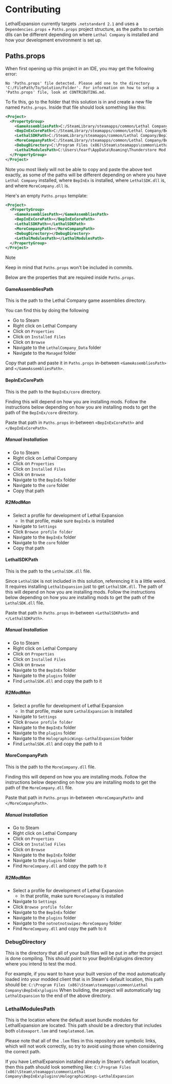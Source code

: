 
# Contributing
LethalExpansion currently targets `.netstandard 2.1` and uses a `Dependencies.props` + `Paths.props` project structure, as the paths to certain dlls can be different depending on where `Lethal Company` is installed and how your development environment is set up.

## Paths.props
When first opening up this project in an IDE, you may get the following error:

```
No 'Paths.props' file detected. Please add one to the directory 'C:/FilePath/To/Solution/Folder'. For information on how to setup a 'Paths.props' file, look at CONTRIBUTING.md.
```

To fix this, go to the folder that this solution is in and create a new file named `Paths.props`. Inside that file should look something like this:

```xml
<Project>
  <PropertyGroup>
    <GameAssembliesPath>C:/SteamLibrary/steamapps/common/Lethal Company/Lethal Company_Data/Managed</GameAssembliesPath>
    <BepInExCorePath>C:/SteamLibrary/steamapps/common/Lethal Company/BepInEx/core</BepInExCorePath>
    <LethalSDKPath>C:/SteamLibrary/steamapps/common/Lethal Company/BepInEx/plugins/HolographicWings-LethalExpansion/LethalSDK.dll</LethalSDKPath>
    <MoreCompanyPath>C:/SteamLibrary/steamapps/common/Lethal Company/BepInEx/plugins/notnotnotswipez-MoreCompany/MoreCompany.dll</MoreCompanyPath>
    <DebugDirectory>C:\Program Files (x86)\Steam\steamapps\common\Lethal Company\BepInEx\plugins</DebugDirectory>
	<LethalModulesPath>C:\Users\fearf\AppData\Roaming\Thunderstore Mod Manager\DataFolder\LethalCompany\profiles\More\BepInEx\plugins\HolographicWings-LethalExpansion</LethalModulesPath>
  </PropertyGroup>
</Project>
```

Note you most likely will not be able to copy and paste the above text exactly, as some of the paths will be different depending on where you have `Lethal Company` installed, where `BepInEx` is installed, where `LethalSDK.dll` is, and where `MoreCompany.dll` is.

Here's an empty `Paths.props` template:
```xml
<Project>
  <PropertyGroup>
    <GameAssembliesPath></GameAssembliesPath>
    <BepInExCorePath></BepInExCorePath>
    <LethalSDKPath></LethalSDKPath>
    <MoreCompanyPath></MoreCompanyPath>
    <DebugDirectory></DebugDirectory>
    <LethalModulesPath></LethalModulesPath>
  </PropertyGroup>
</Project>
```

> [!NOTE]
> Keep in mind that `Paths.props` won't be included in commits.

Below are the properties that are required inside `Paths.props`.

#### GameAssembliesPath
This is the path to the Lethal Company game assemblies directory.

You can find this by doing the following
- Go to Steam
- Right click on Lethal Company
- Click on `Properties`
- Click on `Installed Files`
- Click on `Browse`
- Navigate to the `LethalCompany_Data` folder
- Navigate to the `Managed` folder

Copy that path and paste it in `Paths.props` in-between `<GameAssembliesPath>` and `</GameAssembliesPath>`.

#### BepInExCorePath
This is the path to the `BepInEx/core` directory.

Finding this will depend on how you are installing mods. Follow the instructions below depending on how you are installing mods to get the path of the `BepInEx/core` directory.

Paste that path in `Paths.props` in-between `<BepInExCorePath>` and `</BepInExCorePath>`.

##### Manual Installation
- Go to Steam
- Right click on Lethal Company
- Click on `Properties`
- Click on `Installed Files`
- Click on `Browse`
- Navigate to the `BepInEx` folder
- Navigate to the `core` folder
- Copy that path

##### R2ModMan
- Select a profile for development of Lethal Expansion
  - In that profile, make sure `BepInEx` is installed
- Navigate to `Settings`
- Click `Browse profile folder`
- Navigate to the `BepInEx` folder
- Navigate to the `core` folder
- Copy that path

#### LethalSDKPath
This is the path to the `LethalSDK.dll` file.

Since `LethalSDK` is not included in this solution, referencing it is a little weird. It requires installing `LethalExpansion` just to get `LethalSDK.dll`. The path of this will depend on how you are installing mods. Follow the instructions below depending on how you are installing mods to get the path of the `LethalSDK.dll` file.

Paste that path in `Paths.props` in-between `<LethalSDKPath>` and `</LethalSDKPath>`.

##### Manual Installation
- Go to Steam
- Right click on Lethal Company
- Click on `Properties`
- Click on `Installed Files`
- Click on `Browse`
- Navigate to the `BepInEx` folder
- Navigate to the `plugins` folder
- Find `LethalSDK.dll` and copy the path to it

##### R2ModMan
- Select a profile for development of Lethal Expansion
  - In that profile, make sure `LethalExpansion` is installed
- Navigate to `Settings`
- Click `Browse profile folder`
- Navigate to the `BepInEx` folder
- Navigate to the `plugins` folder
- Navigate to the `HolographicWings-LethalExpansion` folder
- Find `LethalSDK.dll` and copy the path to it

#### MoreCompanyPath
This is the path to the `MoreCompany.dll` file.

Finding this will depend on how you are installing mods. Follow the instructions below depending on how you are installing mods to get the path of the `MoreCompany.dll` file.

Paste that path in `Paths.props` in-between `<MoreCompanyPath>` and `</MoreCompanyPath>`.

##### Manual Installation
- Go to Steam
- Right click on Lethal Company
- Click on `Properties`
- Click on `Installed Files`
- Click on `Browse`
- Navigate to the `BepInEx` folder
- Navigate to the `plugins` folder
- Find `MoreCompany.dll` and copy the path to it

##### R2ModMan
- Select a profile for development of Lethal Expansion
  - In that profile, make sure `MoreCompany` is installed
- Navigate to `Settings`
- Click `Browse profile folder`
- Navigate to the `BepInEx` folder
- Navigate to the `plugins` folder
- Navigate to the `notnotnotswipez-MoreCompany` folder
- Find `MoreCompany.dll` and copy the path to it

### DebugDirectory
This is the directory that all of your built files will be put in after the project is done compiling. This should point to your BepInEx\plugins directory where you intend to test the mod.

For example, if you want to have your built version of the mod automatically loaded into your modded client that is in Steam's default location, this path should be:
`C:\Program Files (x86)\Steam\steamapps\common\Lethal Company\BepInEx\plugins`
When building, the project will automatically tag `LethalExpansion` to the end of the above directory.


### LethalModulesPath
This is the location where the default asset bundle modules for LethalExpansion are located. This path should be a directory that includes both `oldseaport.lem` and `templatemod.lem`.

Please note that all of the `.lem` files in this repository are symbolic links, which will not work correctly, so try to avoid using those when considering the correct path.

If you have LethalExpansion installed already in Steam's default location, then this path should look something like:
`C:\Program Files (x86)\Steam\steamapps\common\Lethal Company\BepInEx\plugins\HolographicWings-LethalExpansion`
